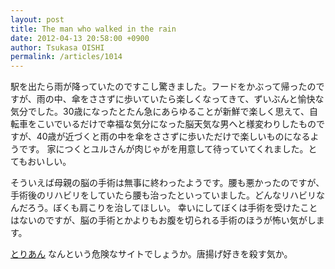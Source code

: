 ```yaml
---
layout: post
title: The man who walked in the rain
date: 2012-04-13 20:58:00 +0900
author: Tsukasa OISHI
permalink: /articles/1014
---
```


駅を出たら雨が降っていたのですこし驚きました。フードをかぶって帰ったのですが、雨の中、傘をささずに歩いていたら楽しくなってきて、ずいぶんと愉快な気分でした。30歳になったとたん急にあらゆることが新鮮で楽しく思えて、自転車をこいでいるだけで幸福な気分になった脳天気な男へと様変わりしたものですが、40歳が近づくと雨の中を傘をささずに歩いただけで楽しいものになるようです。
家につくとユルさんが肉じゃがを用意して待っていてくれました。とてもおいしい。

そういえば母親の脳の手術は無事に終わったようです。腰も悪かったのですが、手術後のリハビリをしていたら腰も治ったといっていました。どんなリハビリなんだろう。ぼくも肩こりを治してほしい。
幸いにしてぼくは手術を受けたことはないのですが、脳の手術とかよりもお腹を切られる手術のほうが怖い気がします。

[とりあん](http://www.torian.jp/)
なんという危険なサイトでしょうか。唐揚げ好きを殺す気か。

